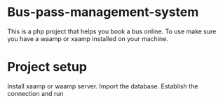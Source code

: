 # Bus-pass-management-system
This is a php project that helps you book a bus online. To use make sure you have a waamp or xaamp installed on your machine.
# Project setup
Install xaamp or waamp server.
Import the database.
Establish the connection and run
